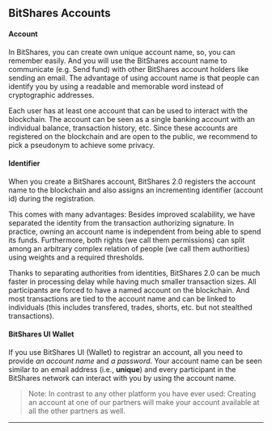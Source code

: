 ## BitShares Accounts

#### Account

In BitShares, you can create own unique account name, so, you can remember easily. And you will use the BitShares account name to communicate (e.g. Send fund) with other BitShares account holders like sending an email. The advantage of using account name is that people can identify you by using a readable and memorable word instead of cryptographic addresses.

Each user has at least one account that can be used to interact with the blockchain. The account can be seen as a single banking account with an individual balance, transaction history, etc. Since these accounts are registered on the blockchain and are open to the public, we recommend to pick a pseudonym to achieve some privacy.

#### Identifier

When you create a BitShares account, BitShares 2.0 registers the account name to the blockchain and also assigns an incrementing identifier (account id) during the registration. 

This comes with many advantages: Besides improved scalability, we have separated the identity from the transaction authorizing signature. In practice, owning an account name is independent from being able to spend its funds. Furthermore, both rights (we call them permissions) can split among an arbitrary complex relation of people (we call them authorities) using weights and a required thresholds.

Thanks to separating authorities from identities, BitShares 2.0 can be much faster in processing delay while having much smaller transaction sizes. All participants are forced to have a named account on the blockchain. And most transactions are tied to the account name and can be linked to individuals (this includes transfered, trades, shorts, etc. but not stealthed transactions).

#### BitShares UI Wallet

If you use BitShares UI (Wallet) to registrar an account, all you need to provide *an account name* and *a password*. 
Your account name can be seen similar to an email address (i.e., **unique**) and every participant in the BitShares network can interact with you by using the account name.

> Note: In contrast to any other platform you have ever used: Creating an account at one of our partners will make your account available at all the other partners as well.


***
